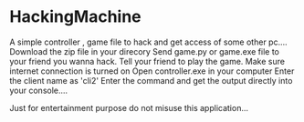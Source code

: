 # HackingMachine
A simple controller , game file to  hack and get access of some other pc....
Download the zip file in your direcory
Send game.py or game.exe file to your friend you wanna hack.
Tell your friend to play the game.
Make sure internet connection is turned on
Open controller.exe in your computer 
Enter the client name as 'cli2'
Enter the command and get the output directly into your console....


Just for entertainment purpose do not misuse this application...
